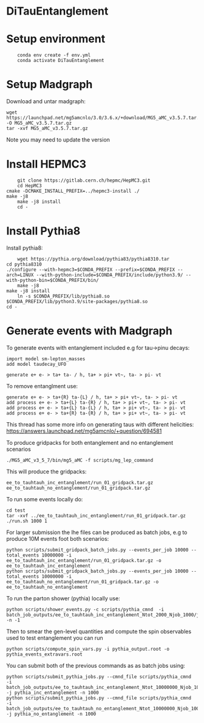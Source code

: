 # DiTauEntanglement


# Setup environment

        conda env create -f env.yml
        conda activate DiTauEntanglement

# Setup Madgraph

Download and untar madgraph:

	wget https://launchpad.net/mg5amcnlo/3.0/3.6.x/+download/MG5_aMC_v3.5.7.tar.gz -O MG5_aMC_v3.5.7.tar.gz
	tar -xvf MG5_aMC_v3.5.7.tar.gz

Note you may need to update the version

# Install HEPMC3

        git clone https://gitlab.cern.ch/hepmc/HepMC3.git
        cd HepMC3
	cmake -DCMAKE_INSTALL_PREFIX=../hepmc3-install ./
	make -j8 
        make -j8 install
        cd -

# Install Pythia8

Install pythia8:

        wget https://pythia.org/download/pythia83/pythia8310.tar
	cd pythia8310
	./configure --with-hepmc3=$CONDA_PREFIX --prefix=$CONDA_PREFIX --arch=LINUX --with-python-include=$CONDA_PREFIX/include/python3.9/ --with-python-bin=$CONDA_PREFIX/bin/
        make -j8
	make -j8 install
        ln -s $CONDA_PREFIX/lib/pythia8.so $CONDA_PREFIX/lib/python3.9/site-packages/pythia8.so
	cd -


# Generate events with Madgraph

To generate events with entanglement included e.g for tau->pinu decays:

	import model sm-lepton_masses
	add model taudecay_UFO

	generate e+ e- > ta+ ta- / h, ta+ > pi+ vt~, ta- > pi- vt	

To remove entanglment use:

	generate e+ e- > ta+{R} ta-{L} / h, ta+ > pi+ vt~, ta- > pi- vt	
	add process e+ e- > ta+{L} ta-{R} / h, ta+ > pi+ vt~, ta- > pi- vt	
	add process e+ e- > ta+{L} ta-{L} / h, ta+ > pi+ vt~, ta- > pi- vt	
	add process e+ e- > ta+{R} ta-{R} / h, ta+ > pi+ vt~, ta- > pi- vt	

This thread has some more info on generating taus with different helicities: https://answers.launchpad.net/mg5amcnlo/+question/694581


To produce gridpacks for both entanglement and no entanglement scenarios

	./MG5_aMC_v3_5_7/bin/mg5_aMC -f scripts/mg_lep_command 

This will produce the gridpacks:

	ee_to_tauhtauh_inc_entanglement/run_01_gridpack.tar.gz 
	ee_to_tauhtauh_no_entanglement/run_01_gridpack.tar.gz 

To run some events locally do:

	cd test
	tar -xvf ../ee_to_tauhtauh_inc_entanglement/run_01_gridpack.tar.gz 
	./run.sh 1000 1 

For larger submission the lhe files can be produced as batch jobs, e.g to produce 10M events foot both scenarios:

	python scripts/submit_gridpack_batch_jobs.py --events_per_job 10000 --total_events 10000000 -i ee_to_tauhtauh_inc_entanglement/run_01_gridpack.tar.gz -o ee_to_tauhtauh_inc_entanglement
	python scripts/submit_gridpack_batch_jobs.py --events_per_job 10000 --total_events 10000000 -i ee_to_tauhtauh_no_entanglement/run_01_gridpack.tar.gz -o ee_to_tauhtauh_no_entanglement

To run the parton shower (pythia) locally use:

	python scripts/shower_events.py -c scripts/pythia_cmnd  -i batch_job_outputs/ee_to_tauhtauh_inc_entanglement_Ntot_2000_Njob_1000/job_output_0/events_0.lhe -n -1

Then to smear the gen-level quantities and compute the spin observables used to test entanglement you can run

	python scripts/compute_spin_vars.py -i pythia_output.root -o pythia_events_extravars.root

You can submit both of the previous commands as as batch jobs using:

	python scripts/submit_pythia_jobs.py --cmnd_file scripts/pythia_cmnd  -i batch_job_outputs/ee_to_tauhtauh_inc_entanglement_Ntot_10000000_Njob_10000/ -j pythia_inc_entanglement -n 1000
	python scripts/submit_pythia_jobs.py --cmnd_file scripts/pythia_cmnd  -i batch_job_outputs/ee_to_tauhtauh_no_entanglement_Ntot_10000000_Njob_10000/ -j pythia_no_entanglement -n 1000
